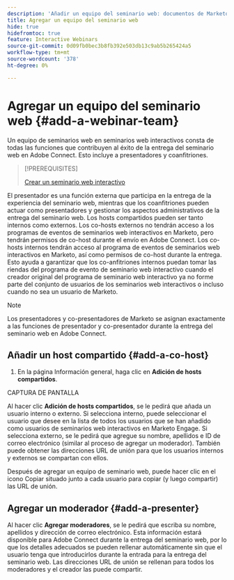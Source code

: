 ```yaml
---
description: 'Añadir un equipo del seminario web: documentos de Marketo, documentación del producto'
title: Agregar un equipo del seminario web
hide: true
hidefromtoc: true
feature: Interactive Webinars
source-git-commit: 0d09fb0bec3b8fb392e503db13c9ab5b265424a5
workflow-type: tm+mt
source-wordcount: '378'
ht-degree: 0%

---
```


# Agregar un equipo del seminario web {#add-a-webinar-team}

Un equipo de seminarios web en seminarios web interactivos consta de todas las funciones que contribuyen al éxito de la entrega del seminario web en Adobe Connect. Esto incluye a presentadores y coanfitriones.

>[!PREREQUISITES]
>
>[Crear un seminario web interactivo](/help/marketo/product-docs/demand-generation/events/interactive-webinars/create-an-interactive-webinar.md)

El presentador es una función externa que participa en la entrega de la experiencia del seminario web, mientras que los coanfitriones pueden actuar como presentadores y gestionar los aspectos administrativos de la entrega del seminario web. Los hosts compartidos pueden ser tanto internos como externos. Los co-hosts externos no tendrán acceso a los programas de eventos de seminarios web interactivos en Marketo, pero tendrán permisos de co-host durante el envío en Adobe Connect. Los co-hosts internos tendrán acceso al programa de eventos de seminarios web interactivos en Marketo, así como permisos de co-host durante la entrega. Esto ayuda a garantizar que los co-anfitriones internos puedan tomar las riendas del programa de evento de seminario web interactivo cuando el creador original del programa de seminario web interactivo ya no forme parte del conjunto de usuarios de los seminarios web interactivos o incluso cuando no sea un usuario de Marketo.

>[!NOTE]
>
>Los presentadores y co-presentadores de Marketo se asignan exactamente a las funciones de presentador y co-presentador durante la entrega del seminario web en Adobe Connect.

## Añadir un host compartido {#add-a-co-host}

1. En la página Información general, haga clic en **Adición de hosts compartidos**.

CAPTURA DE PANTALLA

Al hacer clic **Adición de hosts compartidos**, se le pedirá que añada un usuario interno o externo. Si selecciona interno, puede seleccionar el usuario que desee en la lista de todos los usuarios que se han añadido como usuarios de seminarios web interactivos en Marketo Engage. Si selecciona externo, se le pedirá que agregue su nombre, apellidos e ID de correo electrónico (similar al proceso de agregar un moderador). También puede obtener las direcciones URL de unión para que los usuarios internos y externos se compartan con ellos.

Después de agregar un equipo de seminario web, puede hacer clic en el icono Copiar situado junto a cada usuario para copiar (y luego compartir) las URL de unión.

## Agregar un moderador {#add-a-presenter}

Al hacer clic **Agregar moderadores**, se le pedirá que escriba su nombre, apellidos y dirección de correo electrónico. Esta información estará disponible para Adobe Connect durante la entrega del seminario web, por lo que los detalles adecuados se pueden rellenar automáticamente sin que el usuario tenga que introducirlos durante la entrada para la entrega del seminario web. Las direcciones URL de unión se rellenan para todos los moderadores y el creador las puede compartir.
